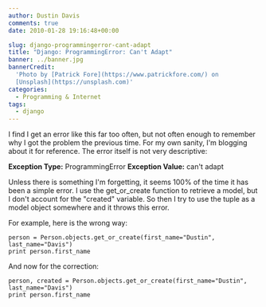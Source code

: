 ```yaml
---
author: Dustin Davis
comments: true
date: 2010-01-28 19:16:48+00:00

slug: django-programmingerror-cant-adapt
title: "Django: ProgrammingError: Can't Adapt"
banner: ../banner.jpg
bannerCredit:
  'Photo by [Patrick Fore](https://www.patrickfore.com/) on
  [Unsplash](https://unsplash.com)'
categories:
  - Programming & Internet
tags:
  - django
---
```


I find I get an error like this far too often, but not often enough to remember
why I got the problem the previous time. For my own sanity, I'm blogging about
it for reference. The error itself is not very descriptive:

**Exception Type:** ProgrammingError **Exception Value:** can't adapt

Unless there is something I'm forgetting, it seems 100% of the time it has been
a simple error. I use the get_or_create function to retrieve a model, but I
don't account for the "created" variable. So then I try to use the tuple as a
model object somewhere and it throws this error.

For example, here is the wrong way:

    person = Person.objects.get_or_create(first_name="Dustin", last_name="Davis")
    print person.first_name

And now for the correction:

    person, created = Person.objects.get_or_create(first_name="Dustin", last_name="Davis")
    print person.first_name
